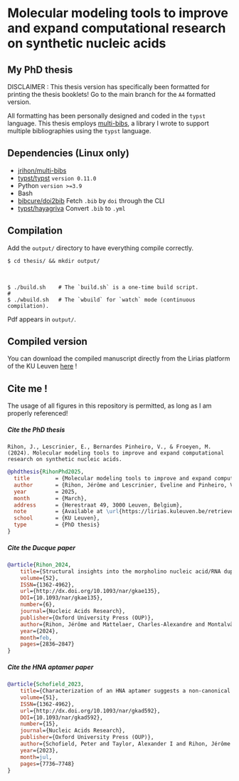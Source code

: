 # Molecular modeling tools to improve and expand computational research on synthetic nucleic acids

## My PhD thesis

DISCLAIMER : This thesis version has specifically been formatted for printing the thesis booklets! Go to the main branch for the `A4` formatted version.

All formatting has been personally designed and coded in the `typst` language.
This thesis employs [multi-bibs](https://github.com/jrihon/multi-bibs), a library I wrote to support multiple bibliographies using the `typst` language.

## Dependencies (Linux only)
- [jrihon/multi-bibs](https://github.com/jrihon/multi-bibs)
- [typst/typst](https://github.com/typst/typst) `version 0.11.0`
- Python `version >=3.9`
- Bash
- [bibcure/doi2bib](https://github.com/bibcure/doi2bib) Fetch `.bib` by `doi` through the CLI
- [typst/hayagriva](https://github.com/typst/hayagriva) Convert `.bib` to `.yml`

## Compilation

Add the `output/` directory to have everything compile correctly.

```shell
$ cd thesis/ && mkdir output/
```
</br>


```shell
$ ./build.sh    # The `build.sh` is a one-time build script.
#
$ ./wbuild.sh   # The `wbuild` for `watch` mode (continuous compilation).
```

Pdf appears in `output/`. 

## Compiled version
You can download the compiled manuscript directly from the Lirias platform of the KU Leuven [here](https://lirias.kuleuven.be/retrieve/785308) !
<!--
## Typst
Compiled with `typst` version `0.11.0`

Find `typst` and the compiler over at [typst/typst](https://github.com/typst/typst).
-->

<!--
## Questions ?
Feel free to ask! 
-->

## Cite me !
The usage of all figures in this repository is permitted, as long as I am properly referenced!

##### Cite the PhD thesis
```
Rihon, J., Lescrinier, E., Bernardes Pinheiro, V., & Froeyen, M. (2024). Molecular modeling tools to improve and expand computational research on synthetic nucleic acids.
```
```bib
@phdthesis{RihonPhd2025,
  title        = {Molecular modeling tools to improve and expand computational research on synthetic nucleic acids.},
  author       = {Rihon, Jérôme and Lescrinier, Eveline and Pinheiro, Vitor Bernardes and Froeyen, Mathy},
  year         = 2025,
  month        = {March},
  address      = {Herestraat 49, 3000 Leuven, Belgium},
  note         = {Available at \url{https://lirias.kuleuven.be/retrieve/785308}},
  school       = {KU Leuven},
  type         = {PhD thesis}
}
```

##### Cite the Ducque paper
```bib 
@article{Rihon_2024,
    title={Structural insights into the morpholino nucleic acid/RNA duplex using the new XNA builder Ducque in a molecular modeling pipeline},
    volume={52},
    ISSN={1362-4962},
    url={http://dx.doi.org/10.1093/nar/gkae135},
    DOI={10.1093/nar/gkae135},
    number={6},
    journal={Nucleic Acids Research},
    publisher={Oxford University Press (OUP)},
    author={Rihon, Jérôme and Mattelaer, Charles-Alexandre and Montalvão, Rinaldo Wander and Froeyen, Mathy and Pinheiro, Vitor Bernardes and Lescrinier, Eveline},
    year={2024},
    month=feb,
    pages={2836–2847} 
}
```

##### Cite the HNA aptamer paper
```bib 
@article{Schofield_2023,
    title={Characterization of an HNA aptamer suggests a non-canonical G-quadruplex motif},
    volume={51},
    ISSN={1362-4962},
    url={http://dx.doi.org/10.1093/nar/gkad592},
    DOI={10.1093/nar/gkad592},
    number={15},
    journal={Nucleic Acids Research},
    publisher={Oxford University Press (OUP)},
    author={Schofield, Peter and Taylor, Alexander I and Rihon, Jérôme and Peña Martinez, Cristian D and Zinn, Sacha and Mattelaer, Charles-Alexandre and Jackson, Jennifer and Dhaliwal, Gurpreet and Schepers, Guy and Herdewijn, Piet and Lescrinier, Eveline and Christ, Daniel and Holliger, Philipp},
    year={2023},
    month=jul,
    pages={7736–7748}
}
```
